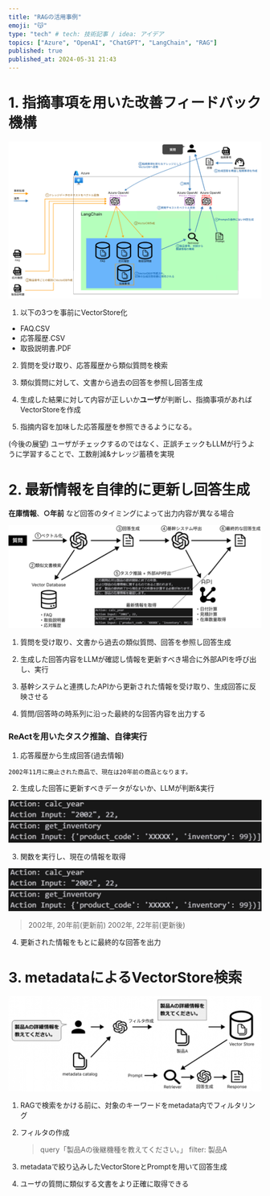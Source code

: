 ```yaml
---
title: "RAGの活用事例"
emoji: "😽"
type: "tech" # tech: 技術記事 / idea: アイデア
topics: ["Azure", "OpenAI", "ChatGPT", "LangChain", "RAG"]
published: true
published_at: 2024-05-31 21:43
---
```

# 1. 指摘事項を用いた改善フィードバック機構

![](/images/8400cfc5ae4866/image.png)

1. 以下の3つを事前にVectorStore化

- FAQ.CSV
- 応答履歴.CSV
- 取扱説明書.PDF

2. 質問を受け取り、応答履歴から類似質問を検索

3. 類似質問に対して、文書から過去の回答を参照し回答生成

4. 生成した結果に対して内容が正しいか**ユーザ**が判断し、指摘事項があればVectorStoreを作成

5. 指摘内容を加味した応答履歴を参照できるようになる。

(今後の展望) ユーザがチェックするのではなく、正誤チェックもLLMが行うように学習することで、工数削減&ナレッジ蓄積を実現

# 2. 最新情報を自律的に更新し回答生成

**在庫情報**、**○年前** など回答のタイミングによって出力内容が異なる場合

![](/images/8400cfc5ae4866/image(1).png)

1. 質問を受け取り、文書から過去の類似質問、回答を参照し回答生成

2. 生成した回答内容をLLMが確認し情報を更新すべき場合に外部APIを呼び出し、実行

3. 基幹システムと連携したAPIから更新された情報を受け取り、生成回答に反映させる

4. 質問/回答時の時系列に沿った最終的な回答内容を出力する

### ReActを用いたタスク推論、自律実行

1. 応答履歴から生成回答(過去情報)

```
2002年11月に廃止された商品で、現在は20年前の商品となります。
```

2. 生成した回答に更新すべきデータがないか、LLMが判断&実行

![](/images/8400cfc5ae4866/image(2).png)

3. 関数を実行し、現在の情報を取得

![](/images/8400cfc5ae4866/image(3).png)

> 2002年, 20年前(更新前) 2002年, 22年前(更新後)
>
4. 更新された情報をもとに最終的な回答を出力

# 3. metadataによるVectorStore検索

![](/images/8400cfc5ae4866/image(4).png)

1. RAGで検索をかける前に、対象のキーワードをmetadata内でフィルタリング

2. フィルタの作成
    > query「製品Aの後継機種を教えてください。」 filter: 製品A
    >
3. metadataで絞り込みしたVectorStoreとPromptを用いて回答生成

4. ユーザの質問に類似する文書をより正確に取得できる
